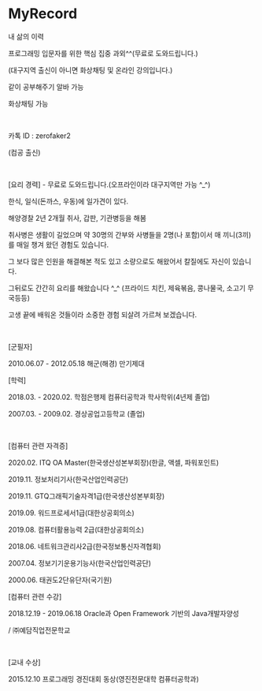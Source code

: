 # MyRecord
내 삶의 이력

프로그래밍 입문자를 위한 핵심 집중 과외^^(무료로 도와드립니다.)

(대구지역 출신이 아니면 화상채팅 및 온라인 강의입니다.)

같이 공부해주기 알바 가능

화상채팅 가능

​

카톡 ID : zerofaker2

(컴공 출신)

​

[요리 경력] - 무료로 도와드립니다.(오프라인이라 대구지역만 가능 ^_^)

한식, 일식(돈까스, 우동)에 일가견이 있다.

해양경찰 2년 2개월 취사, 갑판, 기관병등을 해봄

취사병은 생활이 길었으며 약 30명의 간부와 사병들을 2명(나 포함)이서 매 끼니(3끼)를 매일 챙겨 왔던 경험도 있습니다.

그 보다 많은 인원을 해결해본 적도 있고 소량으로도 해왔어서 칼질에도 자신이 있습니다.

그뒤로도 간간히 요리를 해왔습니다 ^_^ (프라이드 치킨, 제육볶음, 콩나물국, 소고기 무국등등)

고생 끝에 배워온 것들이라 소중한 경험 되살려 가르쳐 보겠습니다. 

​

[군필자]

2010.06.07 - 2012.05.18 해군(해경) 만기제대

[학력]

2018.03. - 2020.02. 학점은행제 컴퓨터공학과 학사학위(4년제 졸업)

2007.03. - 2009.02. 경상공업고등학교 (졸업)

​

[컴퓨터 관련 자격증]

2020.02. ITQ OA Master(한국생산성본부회장)(한글, 액셀, 파워포인트)

2019.11. 정보처리기사(한국산업인력공단)

2019.11. GTQ그래픽기술자격1급(한국생산성본부회장)

2019.09. 워드프로세서1급(대한상공회의소)

2019.08. 컴퓨터활용능력 2급(대한상공회의소)

2018.06. 네트워크관리사2급(한국정보통신자격협회)

2007.04. 정보기기운용기능사(한국산업인력공단)

2000.06. 태권도2단유단자(국기원)




[컴퓨터 관련 수강]

2018.12.19 - 2019.06.18 Oracle과 Open Framework 기반의 Java개발자양성 

/ ㈜예담직업전문학교

​

[교내 수상]

2015.12.10 프로그래밍 경진대회 동상(영진전문대학 컴퓨터공학과)
